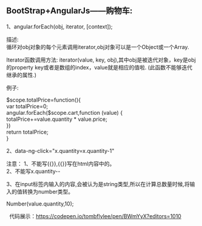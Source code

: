 ## BootStrap+AngularJs——购物车:
1、angular.forEach(obj, iterator, [context]);

描述:<br>
循环对obj对象的每个元素调用iterator,obj对象可以是一个Object或一个Array.

Iterator函数调用方法: iterator(value, key, obj),其中obj是被迭代对象，key是obj的property key或者是数组的index，value就是相应的值啦. (此函数不能够迭代继承的属性.)

例子:

 $scope.totalPrice=function(){<br>
    var totalPrice=0;<br>
    angular.forEach($scope.cart,function (value) {<br>
        totalPrice+=value.quantity * value.price;<br>
    })<br>
    return totalPrice;<br>
}

2、data-ng-click="x.quantity=x.quantity-1"

注意：
1、不能写{{}},{{}}写在html内容中的。<br>
2、不能写x.quantity--

3、在input标签内输入的内容,会被认为是string类型,所以在计算总数量时候,将输入的值转换为number类型。

   Number(value.quantity,10);
   
   代码展示：https://codepen.io/tombflylee/pen/BWmYyX?editors=1010
